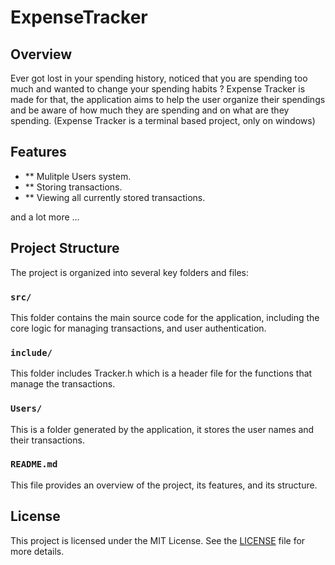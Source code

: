 # ExpenseTracker

## Overview

Ever got lost in your spending history, noticed that you are spending too much and wanted to change your spending habits ? 
Expense Tracker is made for that, the application aims to help the user organize their spendings and be aware of how much they are spending and on what are they spending.
(Expense Tracker is a terminal based project, only on windows)

## Features

- ** Mulitple Users system.
- ** Storing transactions.
- ** Viewing all currently stored transactions.

and a lot more ...

## Project Structure

The project is organized into several key folders and files:

### `src/`

This folder contains the main source code for the application, including the core logic for managing transactions, and user authentication.

### `include/`

This folder includes Tracker.h which is a header file for the functions that manage the transactions.

### `Users/`

This is a folder generated by the application, it stores the user names and their transactions.

### `README.md`

This file provides an overview of the project, its features, and its structure.

## License

This project is licensed under the MIT License. See the [LICENSE](LICENSE) file for more details.
